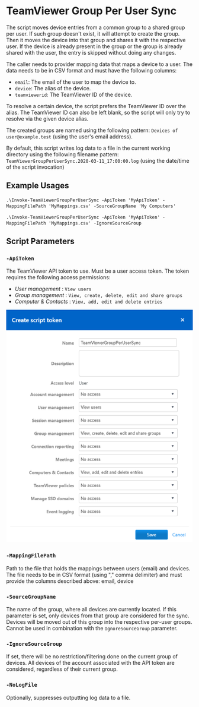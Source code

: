# TeamViewer Group Per User Sync

The script moves device entries from a common group to a shared group per
user. If such group doesn't exist, it will attempt to create the group.
Then it moves the device into that group and shares it with the respective
user. If the device is already present in the group or the group is already
shared with the user, the entry is skipped without doing any changes.

The caller needs to provider mapping data that maps a device to a user.
The data needs to be in CSV format and must have the following columns:

- `email`: The email of the user to map the device to.
- `device`: The alias of the device.
- `teamviewerid`: The TeamViewer ID of the device.

To resolve a certain device, the script prefers the TeamViewer ID over the
alias. The TeamViewer ID can also be left blank, so the script will only
try to resolve via the given device alias.

The created groups are named using the following pattern:
`Devices of user@example.test` (using the user's email address).

By default, this script writes log data to a file in the current working
directory using the following filename pattern:
`TeamViewerGroupPerUserSync.2020-03-11_17:00:00.log`
(using the date/time of the script invocation)

## Example Usages

```
.\Invoke-TeamViewerGroupPerUserSync -ApiToken 'MyApiToken' -MappingFilePath 'MyMappings.csv' -SourceGroupName 'My Computers'
```


```
.\Invoke-TeamViewerGroupPerUserSync -ApiToken 'MyApiToken' -MappingFilePath 'MyMappings.csv' -IgnoreSourceGroup
```

## Script Parameters

### `-ApiToken`

The TeamViewer API token to use.
Must be a user access token.
The token requires the following access permissions:

- *User management* : `View users`
- *Group management* : `View, create, delete, edit and share groups`
- *Computer & Contacts* : `View, add, edit and delete entries`

![ApiTokenPermissions](ApiTokenPermissions.png)

### `-MappingFilePath`

Path to the file that holds the mappings between users (email) and devices.
The file needs to be in CSV format (using "," comma delimiter) and must
provide the columns described above: email, device

### `-SourceGroupName`

The name of the group, where all devices are currently located.
If this parameter is set, only devices from that group are considered for
the sync.
Devices will be moved out of this group into the respective per-user groups.
Cannot be used in combination with the `IgnoreSourceGroup` parameter.

### `-IgnoreSourceGroup`

If set, there will be no restriction/filtering done on the current group of
devices. All devices of the account associated with the API token are
considered, regardless of their current group.

### `-NoLogFile`

Optionally, suppresses outputting log data to a file.
